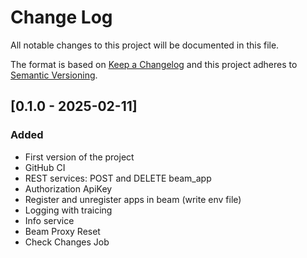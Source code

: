 # Change Log
All notable changes to this project will be documented in this file.

The format is based on [Keep a Changelog](http://keepachangelog.com/)
and this project adheres to [Semantic Versioning](http://semver.org/).

## [0.1.0 - 2025-02-11]
### Added
- First version of the project
- GitHub CI
- REST services: POST and DELETE beam_app
- Authorization ApiKey
- Register and unregister apps in beam (write env file)
- Logging with traicing
- Info service
- Beam Proxy Reset
- Check Changes Job

